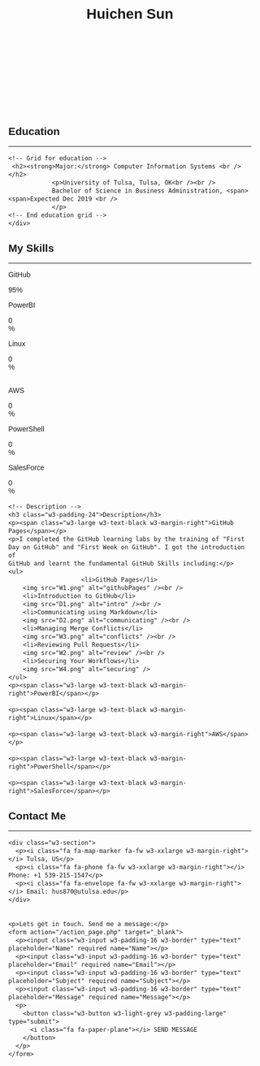 
<!DOCTYPE html>
<html>
<title>Huichen Sun Resume</title>
<meta charset="UTF-8">
<meta name="viewport" content="width=device-width, initial-scale=1">
<link rel="stylesheet" href="https://www.w3schools.com/w3css/4/w3.css">
<link rel="stylesheet" href="https://fonts.googleapis.com/css?family=Montserrat">
<link rel="stylesheet" href="https://cdnjs.cloudflare.com/ajax/libs/font-awesome/4.7.0/css/font-awesome.min.css">
<style>
body, h1,h2,h3,h4,h5,h6 {font-family: "Montserrat", sans-serif}
.w3-row-padding img {margin-bottom: 12px}

</style>
<body>


<!-- Hidden Sidebar (reveals when clicked on menu icon)-->
<nav class="w3-sidebar w3-black w3-animate-right w3-xxlarge" style="display:none;padding-top:150px;right:0;z-index:2" id="mySidebar">
  <a href="javascript:void(0)" onclick="closeNav()" class="w3-button w3-black w3-xxxlarge w3-display-topright" style="padding:0 12px;">
    <i class="fa fa-remove"></i>
  </a>
  <div class="w3-bar-block w3-center">
    <a href="#" class="w3-bar-item w3-button w3-text-grey w3-hover-black" onclick="closeNav()">Home</a>
    <a href="#education" class="w3-bar-item w3-button w3-text-grey w3-hover-black" onclick="closeNav()">Education</a>
    <a href="#skills" class="w3-bar-item w3-button w3-text-grey w3-hover-black" onclick="closeNav()">Skills</a>
    <a href="#contact" class="w3-bar-item w3-button w3-text-grey w3-hover-black" onclick="closeNav()">Contact</a>
  </div>
</nav>

<!-- Page Content -->
<div class="w3-main w3-padding-large" style="margin-left:5%">

  <!-- Menu icon to open sidebar -->
  <span class="w3-button w3-top w3-white w3-xxlarge w3-text-grey w3-hover-text-black" style="width:auto;right:0;" onclick="openNav()"><i class="fa fa-bars"></i></span>

  <!-- Header -->
  <header class="w3-container w3-center" style="padding:128px 16px" id="home">
    <h1 class="w3-jumbo"><b>Huichen Sun</b></h1>
  </header>

  <!-- My education Section -->
  <div class="w3-padding-32 w3-content" id="education">
    <h2 class="w3-text-grey">Education</h2>
    <hr class="w3-opacity">

    <!-- Grid for education -->
	 <h2><strong>Major:</strong> Computer Information Systems <br /></h2>
                <p>University of Tulsa, Tulsa, OK<br /><br />
				Bachelor of Science in Business Administration, <span><span>Expected Dec 2019 <br />
				</p>
    <!-- End education grid -->
    </div>
  <!-- End  My education Section -->
  </div>

  <!-- Skills Section -->
  <div class="w3-content w3-justify w3-text-grey w3-padding-32" id="skills">
    <h2>My Skills</h2>
    <hr class="w3-opacity">
    <p class="w3-wide">GitHub</p>
    <div class="w3-light-grey">
      <div class="w3-container w3-center w3-padding-small w3-dark-grey" style="width:95%">95%</div>
    </div>
    <p class="w3-wide">PowerBI</p>
    <div class="w3-light-grey">
      <div class="w3-container w3-center w3-padding-small w3-dark-grey" style="width:0%">0%</div>
    </div>
    <p class="w3-wide">Linux</p>
    <div class="w3-light-grey">
      <div class="w3-container w3-center w3-padding-small w3-dark-grey" style="width:0%">0%</div>
    </div><br>
<p class="w3-wide">AWS</p>
    <div class="w3-light-grey">
      <div class="w3-container w3-center w3-padding-small w3-dark-grey" style="width:0%">0%</div>
    </div>
    <p class="w3-wide">PowerShell</p>
    <div class="w3-light-grey">
      <div class="w3-container w3-center w3-padding-small w3-dark-grey" style="width:0%">0%</div>
    </div>
    <p class="w3-wide">SalesForce</p>
    <div class="w3-light-grey">
      <div class="w3-container w3-center w3-padding-small w3-dark-grey" style="width:0%">0%</div>
    </div>


    <!-- Description -->
    <h3 class="w3-padding-24">Description</h3>
    <p><span class="w3-large w3-text-black w3-margin-right">GitHub Pages</span></p>
    <p>I completed the GitHub learning labs by the training of "First Day on GitHub" and "First Week on GitHub". I got the introduction of 
    GitHub and learnt the fundamental GitHub Skills including:</p>
    <ul>
						<li>GitHub Pages</li>
        <img src="W1.png" alt="githubPages" /><br />
		<li>Introduction to GitHub</li>
        <img src="D1.png" alt="intro" /><br />
		<li>Communicating using Markdown</li>
        <img src="D2.png" alt="communicating" /><br />
		<li>Managing Merge Conflicts</li>
        <img src="W3.png" alt="conflicts" /><br />
		<li>Reviewing Pull Requests</li>
        <img src="W2.png" alt="review" /><br />
		<li>Securing Your Workflows</li>
        <img src="W4.png" alt="securing" />
	</ul>
    <p><span class="w3-large w3-text-black w3-margin-right">PowerBI</span></p>
    
    <p><span class="w3-large w3-text-black w3-margin-right">Linux</span></p>
    
    <p><span class="w3-large w3-text-black w3-margin-right">AWS</span></p>
    
    <p><span class="w3-large w3-text-black w3-margin-right">PowerShell</span></p>
    
    <p><span class="w3-large w3-text-black w3-margin-right">SalesForce</span></p>
    



    
  <!-- End Skills Section -->
  </div>

  <!-- Contact Section -->
  <div class="w3-padding-32 w3-content w3-text-grey" id="contact" style="margin-bottom:64px">
    <h2>Contact Me</h2>
    <hr class="w3-opacity">

    <div class="w3-section">
      <p><i class="fa fa-map-marker fa-fw w3-xxlarge w3-margin-right"></i> Tulsa, US</p>
      <p><i class="fa fa-phone fa-fw w3-xxlarge w3-margin-right"></i> Phone: +1 539-215-1547</p>
      <p><i class="fa fa-envelope fa-fw w3-xxlarge w3-margin-right"> </i> Email: hus870@utulsa.edu</p>
    </div>
    
   
    <p>Lets get in touch. Send me a message:</p>
    <form action="/action_page.php" target="_blank">
      <p><input class="w3-input w3-padding-16 w3-border" type="text" placeholder="Name" required name="Name"></p>
      <p><input class="w3-input w3-padding-16 w3-border" type="text" placeholder="Email" required name="Email"></p>
      <p><input class="w3-input w3-padding-16 w3-border" type="text" placeholder="Subject" required name="Subject"></p>
      <p><input class="w3-input w3-padding-16 w3-border" type="text" placeholder="Message" required name="Message"></p>
      <p>
        <button class="w3-button w3-light-grey w3-padding-large" type="submit">
          <i class="fa fa-paper-plane"></i> SEND MESSAGE
        </button>
      </p>
    </form>
  <!-- End Contact Section -->
  </div>  
  
  <!-- Footer -->
  <footer class="w3-container w3-padding-64 w3-light-grey w3-center w3-opacity w3-xlarge" style="margin:-24px">
    <i class="fa fa-facebook-official w3-hover-opacity"></i>
    <i class="fa fa-instagram w3-hover-opacity"></i>
    <i class="fa fa-snapchat w3-hover-opacity"></i>
    <i class="fa fa-pinterest-p w3-hover-opacity"></i>
    <i class="fa fa-twitter w3-hover-opacity"></i>
    <i class="fa fa-linkedin w3-hover-opacity"></i>
  <!-- End footer -->
  </footer>
  
<!-- END PAGE CONTENT -->
</div>

<script>
// Open and close sidebar
function openNav() {
  document.getElementById("mySidebar").style.width = "60%";
  document.getElementById("mySidebar").style.display = "block";
}

function closeNav() {
  document.getElementById("mySidebar").style.display = "none";
}
</script>

</body>
</html>
